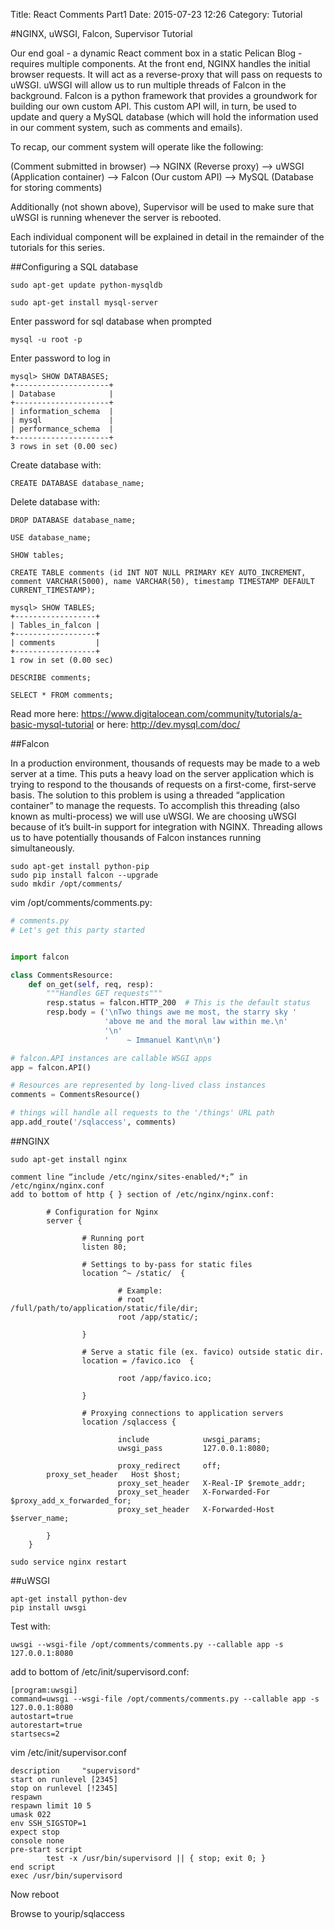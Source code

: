 Title: React Comments Part1
Date: 2015-07-23 12:26
Category: Tutorial

#NGINX, uWSGI, Falcon, Supervisor Tutorial

Our end goal - a dynamic React comment box in a static Pelican Blog - requires multiple components. At the front end, NGINX handles the initial browser requests. It will act as a reverse-proxy that will pass on requests to uWSGI. uWSGI will allow us to run multiple threads of Falcon in the background. Falcon is a python framework that provides a groundwork for building our own custom API. This custom API will, in turn, be used to update and query a MySQL database (which will hold the information used in our comment system, such as comments and emails).

To recap, our comment system will operate like the following:

(Comment submitted in browser) --> NGINX (Reverse proxy) --> uWSGI (Application container) --> Falcon (Our custom API) --> MySQL (Database for storing comments)

Additionally (not shown above), Supervisor will be used to make sure that uWSGI is running whenever the server is rebooted. 

Each individual component will be explained in detail in the remainder of the tutorials for this series.

##Configuring a SQL database

`sudo apt-get update python-mysqldb`

`sudo apt-get install mysql-server`

Enter password for sql database when prompted

`mysql -u root -p`

Enter password to log in
```
mysql> SHOW DATABASES;
+---------------------+
| Database            |
+---------------------+
| information_schema  |
| mysql               |
| performance_schema  |
+---------------------+
3 rows in set (0.00 sec)
```
Create database with:

`CREATE DATABASE database_name;`

Delete database with:

`DROP DATABASE database_name;`

`USE database_name;`

`SHOW tables;`
```
CREATE TABLE comments (id INT NOT NULL PRIMARY KEY AUTO_INCREMENT, comment VARCHAR(5000), name VARCHAR(50), timestamp TIMESTAMP DEFAULT CURRENT_TIMESTAMP);
```
```
mysql> SHOW TABLES;
+------------------+
| Tables_in_falcon |
+------------------+
| comments         |
+------------------+
1 row in set (0.00 sec)
```
`DESCRIBE comments;`

`SELECT * FROM comments;`

Read more here: https://www.digitalocean.com/community/tutorials/a-basic-mysql-tutorial or here: http://dev.mysql.com/doc/

##Falcon

In a production environment, thousands of requests may be made to a web server at a time. This puts a heavy load on the server application which is trying to respond to the thousands of requests on a first-come, first-serve basis. The solution to this problem is using a threaded “application container” to manage the requests. To accomplish this threading (also known as multi-process) we will use uWSGI. We are choosing uWSGI because of it’s built-in support for integration with NGINX. Threading allows us to have potentially thousands of Falcon instances running simultaneously.
```
sudo apt-get install python-pip
sudo pip install falcon --upgrade
sudo mkdir /opt/comments/
```
vim /opt/comments/comments.py:

```python
# comments.py
# Let's get this party started


import falcon

class CommentsResource:
    def on_get(self, req, resp):
        """Handles GET requests"""
        resp.status = falcon.HTTP_200  # This is the default status
        resp.body = ('\nTwo things awe me most, the starry sky '
                     'above me and the moral law within me.\n'
                     '\n'
                     '    ~ Immanuel Kant\n\n')

# falcon.API instances are callable WSGI apps
app = falcon.API()

# Resources are represented by long-lived class instances
comments = CommentsResource()

# things will handle all requests to the '/things' URL path
app.add_route('/sqlaccess', comments)
```

##NGINX

```
sudo apt-get install nginx

comment line “include /etc/nginx/sites-enabled/*;” in /etc/nginx/nginx.conf
add to bottom of http { } section of /etc/nginx/nginx.conf:
         
        # Configuration for Nginx
        server {
                
                # Running port
                listen 80;
                        
                # Settings to by-pass for static files 
                location ^~ /static/  {
                
                        # Example:
                        # root /full/path/to/application/static/file/dir;
                        root /app/static/; 

                }
                        
                # Serve a static file (ex. favico) outside static dir.
                location = /favico.ico  {
                
                        root /app/favico.ico;
                
                }
                        
                # Proxying connections to application servers
                location /sqlaccess {
                        
                        include            uwsgi_params;
                        uwsgi_pass         127.0.0.1:8080;
                 
                        proxy_redirect     off;
		proxy_set_header   Host $host;
                        proxy_set_header   X-Real-IP $remote_addr;
                        proxy_set_header   X-Forwarded-For $proxy_add_x_forwarded_for;
                        proxy_set_header   X-Forwarded-Host $server_name;
                        
        }
    } 
```

`sudo service nginx restart`

##uWSGI
```
apt-get install python-dev
pip install uwsgi
```
Test with:

`uwsgi --wsgi-file /opt/comments/comments.py --callable app -s 127.0.0.1:8080`

add to bottom of /etc/init/supervisord.conf:
```
[program:uwsgi]
command=uwsgi --wsgi-file /opt/comments/comments.py --callable app -s 127.0.0.1:8080
autostart=true
autorestart=true
startsecs=2
```

vim /etc/init/supervisor.conf
```
description     "supervisord"
start on runlevel [2345]
stop on runlevel [!2345]
respawn
respawn limit 10 5
umask 022
env SSH_SIGSTOP=1
expect stop
console none
pre-start script
        test -x /usr/bin/supervisord || { stop; exit 0; }
end script
exec /usr/bin/supervisord
```

Now reboot

Browse to yourip/sqlaccess
